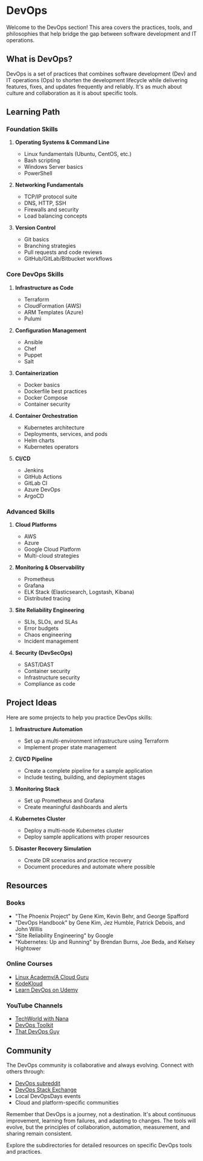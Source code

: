 # DevOps

Welcome to the DevOps section! This area covers the practices, tools, and philosophies that help bridge the gap between software development and IT operations.

## What is DevOps?

DevOps is a set of practices that combines software development (Dev) and IT operations (Ops) to shorten the development lifecycle while delivering features, fixes, and updates frequently and reliably. It's as much about culture and collaboration as it is about specific tools.

## Learning Path

### Foundation Skills

1. **Operating Systems & Command Line**
   - Linux fundamentals (Ubuntu, CentOS, etc.)
   - Bash scripting
   - Windows Server basics
   - PowerShell

2. **Networking Fundamentals**
   - TCP/IP protocol suite
   - DNS, HTTP, SSH
   - Firewalls and security
   - Load balancing concepts

3. **Version Control**
   - Git basics
   - Branching strategies
   - Pull requests and code reviews
   - GitHub/GitLab/Bitbucket workflows

### Core DevOps Skills

1. **Infrastructure as Code**
   - Terraform
   - CloudFormation (AWS)
   - ARM Templates (Azure)
   - Pulumi

2. **Configuration Management**
   - Ansible
   - Chef
   - Puppet
   - Salt

3. **Containerization**
   - Docker basics
   - Dockerfile best practices
   - Docker Compose
   - Container security

4. **Container Orchestration**
   - Kubernetes architecture
   - Deployments, services, and pods
   - Helm charts
   - Kubernetes operators

5. **CI/CD**
   - Jenkins
   - GitHub Actions
   - GitLab CI
   - Azure DevOps
   - ArgoCD

### Advanced Skills

1. **Cloud Platforms**
   - AWS
   - Azure
   - Google Cloud Platform
   - Multi-cloud strategies

2. **Monitoring & Observability**
   - Prometheus
   - Grafana
   - ELK Stack (Elasticsearch, Logstash, Kibana)
   - Distributed tracing

3. **Site Reliability Engineering**
   - SLIs, SLOs, and SLAs
   - Error budgets
   - Chaos engineering
   - Incident management

4. **Security (DevSecOps)**
   - SAST/DAST
   - Container security
   - Infrastructure security
   - Compliance as code

## Project Ideas

Here are some projects to help you practice DevOps skills:

1. **Infrastructure Automation**
   - Set up a multi-environment infrastructure using Terraform
   - Implement proper state management

2. **CI/CD Pipeline**
   - Create a complete pipeline for a sample application
   - Include testing, building, and deployment stages

3. **Monitoring Stack**
   - Set up Prometheus and Grafana
   - Create meaningful dashboards and alerts

4. **Kubernetes Cluster**
   - Deploy a multi-node Kubernetes cluster
   - Deploy sample applications with proper resources

5. **Disaster Recovery Simulation**
   - Create DR scenarios and practice recovery
   - Document procedures and automate where possible

## Resources

### Books
- "The Phoenix Project" by Gene Kim, Kevin Behr, and George Spafford
- "DevOps Handbook" by Gene Kim, Jez Humble, Patrick Debois, and John Willis
- "Site Reliability Engineering" by Google
- "Kubernetes: Up and Running" by Brendan Burns, Joe Beda, and Kelsey Hightower

### Online Courses
- [Linux Academy/A Cloud Guru](https://acloudguru.com/)
- [KodeKloud](https://kodekloud.com/)
- [Learn DevOps on Udemy](https://www.udemy.com/topic/devops/)

### YouTube Channels
- [TechWorld with Nana](https://www.youtube.com/c/TechWorldwithNana)
- [DevOps Toolkit](https://www.youtube.com/c/DevOpsToolkit)
- [That DevOps Guy](https://www.youtube.com/c/MarcelDempers)

## Community

The DevOps community is collaborative and always evolving. Connect with others through:

- [DevOps subreddit](https://www.reddit.com/r/devops/)
- [DevOps Stack Exchange](https://devops.stackexchange.com/)
- Local DevOpsDays events
- Cloud and platform-specific communities

Remember that DevOps is a journey, not a destination. It's about continuous improvement, learning from failures, and adapting to changes. The tools will evolve, but the principles of collaboration, automation, measurement, and sharing remain consistent.

Explore the subdirectories for detailed resources on specific DevOps tools and practices.